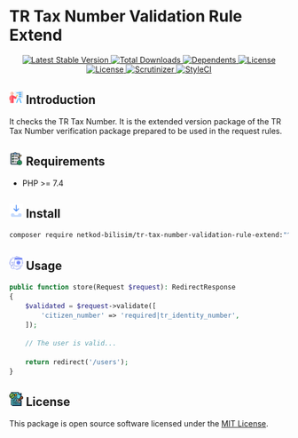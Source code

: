 # TR Tax Number Validation Rule Extend

<div style="text-align: center">
<a href="https://packagist.org/packages/netkod-bilisim/tr-string-str-facade-extend" rel="nofollow">
    <img src="https://img.shields.io/packagist/v/netkod-bilisim/tr-string-str-facade-extend" alt="Latest Stable Version">
</a>

<a href="https://packagist.org/packages/netkod-bilisim/tr-string-str-facade-extend" rel="nofollow">
    <img src="https://img.shields.io/packagist/dt/netkod-bilisim/tr-string-str-facade-extend" alt="Total Downloads">
</a>

<a href="https://packagist.org/packages/netkod-bilisim/tr-string-str-facade-extend" rel="nofollow">
    <img src="https://poser.pugx.org/netkod-bilisim/tr-string-str-facade-extend/dependents.svg" alt="Dependents">
</a>

<a href="https://packagist.org/packages/netkod-bilisim/tr-string-str-facade-extend" rel="nofollow">
    <img src="https://img.shields.io/packagist/l/netkod-bilisim/tr-string-str-facade-extend" alt="License">
</a>
</div>

<div style="text-align: center">
<a href="https://packagist.org/packages/netkod-bilisim/tr-string-str-facade-extend" rel="nofollow">
    <img src="http://poser.pugx.org/netkod-bilisim/tr-string-str-facade-extend/require/php" alt="License">
</a>
<a href="https://scrutinizer-ci.com/g/netkod-bilisim/tr-string-str-facade-extend/badges/quality-score.png?b=master" rel="nofollow">
    <img src="https://scrutinizer-ci.com/g/netkod-bilisim/tr-string-str-facade-extend/badges/quality-score.png?b=master" alt="Scrutinizer">
</a>
<a href="https://github.styleci.io/repos/672844297?branch=master">
    <img src="https://github.styleci.io/repos/672844297/shield?branch=master" alt="StyleCI">
</a>

</div>

## <img src="public/assets/images/presentation.png" width="25" height="25"> Introduction

It checks the TR Tax Number. It is the extended version package of the TR Tax Number verification package prepared to be used in the request rules.

## <img src="public/assets/images/requirement.png" width="25" height="25"> Requirements

- PHP >= 7.4

## <img src="public/assets/images/inbox.png" width="25" height="25"> Install

```bash
composer require netkod-bilisim/tr-tax-number-validation-rule-extend:"^1"
```

## <img src="public/assets/images/web-coding.png" width="25" height="25"> Usage

```php
public function store(Request $request): RedirectResponse
{
    $validated = $request->validate([
        'citizen_number' => 'required|tr_identity_number',
    ]);
 
    // The user is valid...
 
    return redirect('/users');
}
```

## <img src="public/assets/images/licensing.png" width="25" height="25"> License

This package is open source software licensed under
the [MIT License](https://opensource.org/license/mit/).
